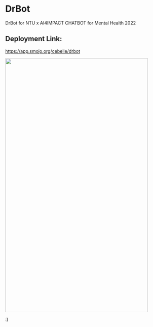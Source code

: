 # DrBot
DrBot for NTU x AI4IMPACT CHATBOT for Mental Health 2022

## Deployment Link:
https://app.smojo.org/cebelle/drbot


<img src="https://github.com/Cebelle1/DrBot/assets/84433822/be284360-8fb3-4ff0-9ae5-87a9300d7577" width="450" height="800">

:)
